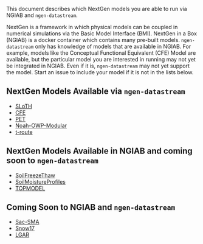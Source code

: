 This document describes which NextGen models you are able to run via NGIAB and `ngen-datastream`.

NextGen is a framework in which physical models can be coupled in numerical simulations via the Basic Model Interface (BMI). NextGen in a Box (NGIAB) is a docker container which contains many pre-built models. `ngen-datastream` only has knowledge of models that are available in NGIAB. For example, models like the Conceptual Functional Equivalent (CFE) Model are available, but the particular model you are interested in running may not yet be integrated in NGIAB. Even if it is, `ngen-datastream` may not yet support the model.  Start an issue to include your model if it is not in the lists below.

## NextGen Models Available via `ngen-datastream`
* [SLoTH](https://github.com/NOAA-OWP/SLoTH)
* [CFE](https://github.com/NOAA-OWP/cfe)
* [PET](https://github.com/NOAA-OWP/evapotranspiration)
* [Noah-OWP-Modular](https://github.com/NOAA-OWP/noah-owp-modular)
* [t-route](https://github.com/NOAA-OWP/t-route)

## NextGen Models Available in NGIAB and coming soon to `ngen-datastream`
* [SoilFreezeThaw](https://github.com/NOAA-OWP/SoilFreezeThaw)
* [SoilMoistureProfiles](https://github.com/NOAA-OWP/SoilMoistureProfiles)
* [TOPMODEL](https://github.com/NOAA-OWP/topmodel)

## Coming Soon to NGIAB and `ngen-datastream`
* [Sac-SMA](https://github.com/NOAA-OWP/sac-sma)
* [Snow17](https://github.com/NOAA-OWP/snow17)
* [LGAR](https://github.com/NOAA-OWP/LGAR-C)

